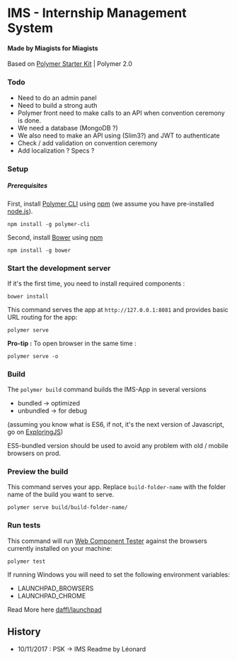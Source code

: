 # IMS - Internship Management System
#### Made by Miagists for Miagists

Based on [Polymer Starter Kit](https://github.com/PolymerElements/polymer-starter-kit)
| Polymer 2.0

### Todo

- Need to do an admin panel
- Need to build a strong auth
- Polymer front need to make calls to an API when convention ceremony is done.
- We need a database (MongoDB ?)
- We also need to make an API using (Slim3?) and JWT to authenticate
- Check / add validation on convention ceremony
- Add localization ? Specs ?

### Setup

##### Prerequisites

First, install [Polymer CLI](https://github.com/Polymer/polymer-cli) using
[npm](https://www.npmjs.com) (we assume you have pre-installed [node.js](https://nodejs.org)).

    npm install -g polymer-cli

Second, install [Bower](https://bower.io/) using [npm](https://www.npmjs.com)

    npm install -g bower

### Start the development server

If it's the first time, you need to install required components :

    bower install


This command serves the app at `http://127.0.0.1:8081` and provides basic URL
routing for the app:

    polymer serve

**Pro-tip :** To open browser in the same time :

    polymer serve -o


### Build

The `polymer build` command builds the IMS-App in several versions

- bundled -> optimized
- unbundled -> for debug

(assuming you know what is ES6, if not, it's the next version of Javascript, go on [ExploringJS](http://exploringjs.com/es6/))

ES5-bundled version should be used to avoid any problem with old / mobile browsers on prod.

### Preview the build

This command serves your app. Replace `build-folder-name` with the folder name of the build you want to serve.

    polymer serve build/build-folder-name/

### Run tests

This command will run [Web Component Tester](https://github.com/Polymer/web-component-tester)
against the browsers currently installed on your machine:

    polymer test

If running Windows you will need to set the following environment variables:

- LAUNCHPAD_BROWSERS
- LAUNCHPAD_CHROME

Read More here [daffl/launchpad](https://github.com/daffl/launchpad#environment-variables-impacting-local-browsers-detection)

History
--------------------
* 10/11/2017 : PSK -> IMS Readme by Léonard
